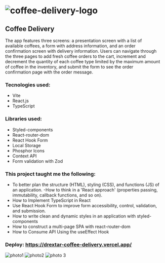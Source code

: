 # ![coffee-delivery-logo](https://user-images.githubusercontent.com/108102331/232523233-2ce2f50e-3eb6-4058-82a0-432e5de1bd23.svg)  
## Coffee Delivery

The app features three screens: a presentation screen with a list of available coffees, a form with address information, and an order confirmation screen with delivery information. Users can navigate through the three pages to add fresh coffee orders to the cart, increment and decrement the quantity of each coffee type limited by the maximum amount of coffee in the inventory, and submit the form to see the order confirmation page with the order message.

### Tecnologies used:

- Vite
- React.js
- TypeScript

### Libraries used:

- Styled-components
- React-router-dom
- React Hook Form
- Local Storage
- Phosphor Icons
- Context API
- Form validation with Zod

### This project taught me the following:

- To better plan the structure (HTML), styling (CSS), and functions (JS) of an application.
-How to think in a 'React approach' (properties passing, immutability, callback functions, and so on).
- How to Implement TypeScript in React
- Use React Hook Form to improve form accessibility, control, validation, and submission.
- How to write clean and dynamic styles in an application with styled-components
- How to construct a multi-page SPA with react-router-dom
- How to Consume API Using the useEffect Hook


### Deploy: https://drextar-coffee-delivery.vercel.app/

![photo1](https://user-images.githubusercontent.com/108102331/232531709-768c012b-6aa3-4af9-9e64-7fba7f16e09b.png)
![photo2](https://user-images.githubusercontent.com/108102331/232531718-76c323da-34bc-4970-a151-e41cdba6bf46.png)
![photo 3](https://user-images.githubusercontent.com/108102331/232531703-b6e4c01d-045f-4c07-be27-d2928d0e5a90.png)

